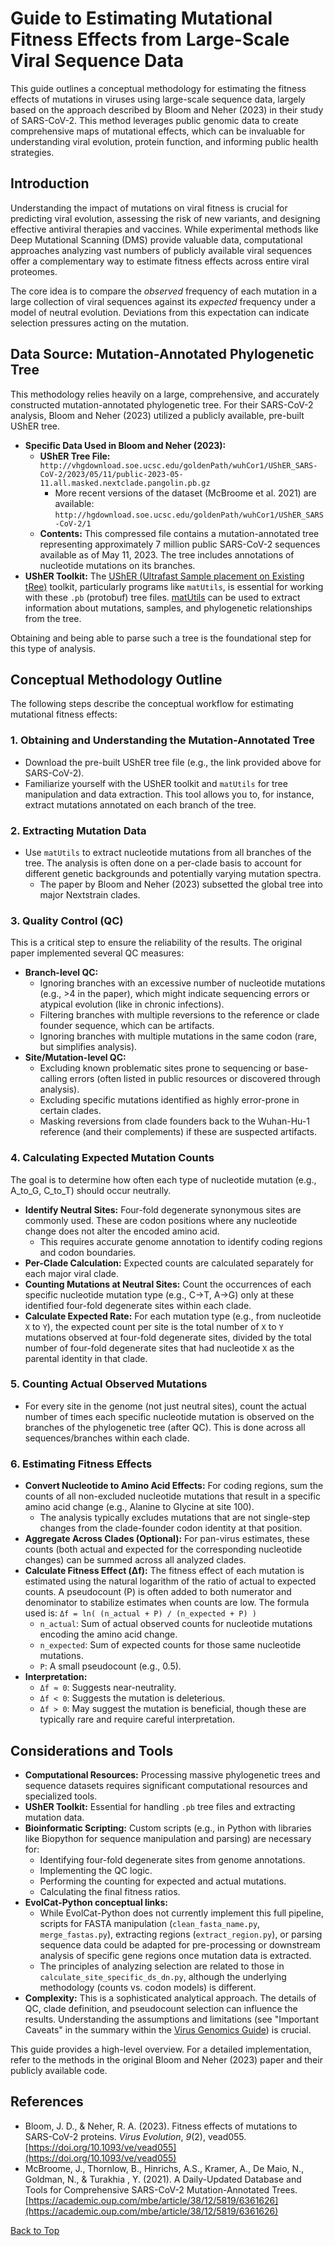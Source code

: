 <a name="top"></a>
# Guide to Estimating Mutational Fitness Effects from Large-Scale Viral Sequence Data

This guide outlines a conceptual methodology for estimating the fitness effects of mutations in viruses using large-scale sequence data, largely based on the approach described by Bloom and Neher (2023) in their study of SARS-CoV-2. This method leverages public genomic data to create comprehensive maps of mutational effects, which can be invaluable for understanding viral evolution, protein function, and informing public health strategies.

## Introduction

Understanding the impact of mutations on viral fitness is crucial for predicting viral evolution, assessing the risk of new variants, and designing effective antiviral therapies and vaccines. While experimental methods like Deep Mutational Scanning (DMS) provide valuable data, computational approaches analyzing vast numbers of publicly available viral sequences offer a complementary way to estimate fitness effects across entire viral proteomes.

The core idea is to compare the *observed* frequency of each mutation in a large collection of viral sequences against its *expected* frequency under a model of neutral evolution. Deviations from this expectation can indicate selection pressures acting on the mutation.

## Data Source: Mutation-Annotated Phylogenetic Tree

This methodology relies heavily on a large, comprehensive, and accurately constructed mutation-annotated phylogenetic tree. For their SARS-CoV-2 analysis, Bloom and Neher (2023) utilized a publicly available, pre-built UShER tree.

*   **Specific Data Used in Bloom and Neher (2023):**
    *   **UShER Tree File:** `http://vhgdownload.soe.ucsc.edu/goldenPath/wuhCor1/UShER_SARS-CoV-2/2023/05/11/public-2023-05-11.all.masked.nextclade.pangolin.pb.gz`
        *   More recent versions of the dataset (McBroome et al. 2021) are available: `http://hgdownload.soe.ucsc.edu/goldenPath/wuhCor1/UShER_SARS-CoV-2/1`
    *   **Contents:** This compressed file contains a mutation-annotated tree representing approximately 7 million public SARS-CoV-2 sequences available as of May 11, 2023. The tree includes annotations of nucleotide mutations on its branches.
*   **UShER Toolkit:** The [UShER (Ultrafast Sample placement on Existing tRee)](https://usher-wiki.readthedocs.io/en/latest/) toolkit, particularly programs like `matUtils`, is essential for working with these `.pb` (protobuf) tree files. [matUtils](https://usher-wiki.readthedocs.io/en/latest/matUtils.html) can be used to extract information about mutations, samples, and phylogenetic relationships from the tree.

Obtaining and being able to parse such a tree is the foundational step for this type of analysis.

## Conceptual Methodology Outline

The following steps describe the conceptual workflow for estimating mutational fitness effects:

### 1. Obtaining and Understanding the Mutation-Annotated Tree
*   Download the pre-built UShER tree file (e.g., the link provided above for SARS-CoV-2).
*   Familiarize yourself with the UShER toolkit and `matUtils` for tree manipulation and data extraction. This tool allows you to, for instance, extract mutations annotated on each branch of the tree.

### 2. Extracting Mutation Data
*   Use `matUtils` to extract nucleotide mutations from all branches of the tree. The analysis is often done on a per-clade basis to account for different genetic backgrounds and potentially varying mutation spectra.
    *   The paper by Bloom and Neher (2023) subsetted the global tree into major Nextstrain clades.

### 3. Quality Control (QC)
This is a critical step to ensure the reliability of the results. The original paper implemented several QC measures:
*   **Branch-level QC:**
    *   Ignoring branches with an excessive number of nucleotide mutations (e.g., >4 in the paper), which might indicate sequencing errors or atypical evolution (like in chronic infections).
    *   Filtering branches with multiple reversions to the reference or clade founder sequence, which can be artifacts.
    *   Ignoring branches with multiple mutations in the same codon (rare, but simplifies analysis).
*   **Site/Mutation-level QC:**
    *   Excluding known problematic sites prone to sequencing or base-calling errors (often listed in public resources or discovered through analysis).
    *   Excluding specific mutations identified as highly error-prone in certain clades.
    *   Masking reversions from clade founders back to the Wuhan-Hu-1 reference (and their complements) if these are suspected artifacts.

### 4. Calculating Expected Mutation Counts
The goal is to determine how often each type of nucleotide mutation (e.g., A_to_G, C_to_T) should occur neutrally.
*   **Identify Neutral Sites:** Four-fold degenerate synonymous sites are commonly used. These are codon positions where any nucleotide change does not alter the encoded amino acid.
    *   This requires accurate genome annotation to identify coding regions and codon boundaries.
*   **Per-Clade Calculation:** Expected counts are calculated separately for each major viral clade.
*   **Counting Mutations at Neutral Sites:** Count the occurrences of each specific nucleotide mutation type (e.g., C->T, A->G) only at these identified four-fold degenerate sites within each clade.
*   **Calculate Expected Rate:** For each mutation type (e.g., from nucleotide `X` to `Y`), the expected count per site is the total number of `X` to `Y` mutations observed at four-fold degenerate sites, divided by the total number of four-fold degenerate sites that had nucleotide `X` as the parental identity in that clade.

### 5. Counting Actual Observed Mutations
*   For every site in the genome (not just neutral sites), count the actual number of times each specific nucleotide mutation is observed on the branches of the phylogenetic tree (after QC). This is done across all sequences/branches within each clade.

### 6. Estimating Fitness Effects
*   **Convert Nucleotide to Amino Acid Effects:** For coding regions, sum the counts of all non-excluded nucleotide mutations that result in a specific amino acid change (e.g., Alanine to Glycine at site 100).
    *   The analysis typically excludes mutations that are not single-step changes from the clade-founder codon identity at that position.
*   **Aggregate Across Clades (Optional):** For pan-virus estimates, these counts (both actual and expected for the corresponding nucleotide changes) can be summed across all analyzed clades.
*   **Calculate Fitness Effect (Δf):** The fitness effect of each mutation is estimated using the natural logarithm of the ratio of actual to expected counts. A pseudocount (P) is often added to both numerator and denominator to stabilize estimates when counts are low.
    The formula used is:
    `Δf = ln( (n_actual + P) / (n_expected + P) )`
    *   `n_actual`: Sum of actual observed counts for nucleotide mutations encoding the amino acid change.
    *   `n_expected`: Sum of expected counts for those same nucleotide mutations.
    *   `P`: A small pseudocount (e.g., 0.5).
*   **Interpretation:**
    *   `Δf ≈ 0`: Suggests near-neutrality.
    *   `Δf < 0`: Suggests the mutation is deleterious.
    *   `Δf > 0`: May suggest the mutation is beneficial, though these are typically rare and require careful interpretation.

## Considerations and Tools

*   **Computational Resources:** Processing massive phylogenetic trees and sequence datasets requires significant computational resources and specialized tools.
*   **UShER Toolkit:** Essential for handling `.pb` tree files and extracting mutation data.
*   **Bioinformatic Scripting:** Custom scripts (e.g., in Python with libraries like Biopython for sequence manipulation and parsing) are necessary for:
    *   Identifying four-fold degenerate sites from genome annotations.
    *   Implementing the QC logic.
    *   Performing the counting for expected and actual mutations.
    *   Calculating the final fitness ratios.
*   **EvolCat-Python conceptual links:**
    *   While EvolCat-Python does not currently implement this full pipeline, scripts for FASTA manipulation (`clean_fasta_name.py`, `merge_fastas.py`), extracting regions (`extract_region.py`), or parsing sequence data could be adapted for pre-processing or downstream analysis of specific gene regions once mutation data is extracted.
    *   The principles of analyzing selection are related to those in `calculate_site_specific_ds_dn.py`, although the underlying methodology (counts vs. codon models) is different.
*   **Complexity:** This is a sophisticated analytical approach. The details of QC, clade definition, and pseudocount selection can influence the results. Understanding the assumptions and limitations (see "Important Caveats" in the summary within the [Virus Genomics Guide](./virus_genomics_guide.md)) is crucial.

This guide provides a high-level overview. For a detailed implementation, refer to the methods in the original Bloom and Neher (2023) paper and their publicly available code.

## References
*   Bloom, J. D., & Neher, R. A. (2023). Fitness effects of mutations to SARS-CoV-2 proteins. *Virus Evolution*, *9*(2), vead055. [https://doi.org/10.1093/ve/vead055](https://doi.org/10.1093/ve/vead055)
*   McBroome, J., Thornlow, B., Hinrichs, A.S., Kramer, A., De Maio, N., Goldman, N., & Turakhia , Y. (2021).  A Daily-Updated Database and Tools for Comprehensive SARS-CoV-2 Mutation-Annotated Trees. [https://academic.oup.com/mbe/article/38/12/5819/6361626](https://academic.oup.com/mbe/article/38/12/5819/6361626)

[Back to Top](#top)
